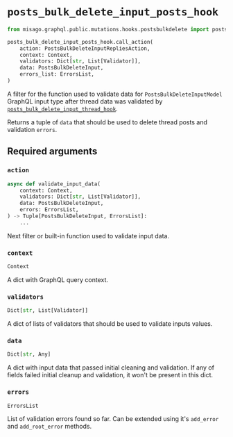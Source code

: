 # `posts_bulk_delete_input_posts_hook`

```python
from misago.graphql.public.mutations.hooks.postsbulkdelete import posts_bulk_delete_input_posts_hook

posts_bulk_delete_input_posts_hook.call_action(
    action: PostsBulkDeleteInputRepliesAction,
    context: Context,
    validators: Dict[str, List[Validator]],
    data: PostsBulkDeleteInput,
    errors_list: ErrorsList,
)
```

A filter for the function used to validate data for `PostsBulkDeleteInputModel` GraphQL input type after thread data was validated by [`posts_bulk_delete_input_thread_hook`](./posts-bulk-delete-input-thread-hook.md).

Returns a tuple of `data` that should be used to delete thread posts and validation `errors`.


## Required arguments

### `action`

```python
async def validate_input_data(
    context: Context,
    validators: Dict[str, List[Validator]],
    data: PostsBulkDeleteInput,
    errors: ErrorsList,
) -> Tuple[PostsBulkDeleteInput, ErrorsList]:
    ...
```

Next filter or built-in function used to validate input data.


### `context`

```python
Context
```

A dict with GraphQL query context.


### `validators`

```python
Dict[str, List[Validator]]
```

A dict of lists of validators that should be used to validate inputs values.


### `data`

```python
Dict[str, Any]
```

A dict with input data that passed initial cleaning and validation. If any of fields failed initial cleanup and validation, it won't be present in this dict.


### `errors`

```python
ErrorsList
```

List of validation errors found so far. Can be extended using it's `add_error` and `add_root_error` methods.